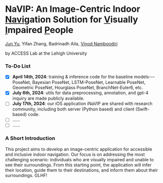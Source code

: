 # NaVIP: An Image-Centric Indoor <ins>Navi</ins>gation Solution for <ins>V</ins>isually <ins>I</ins>mpaired <ins>P</ins>eople

[Jun Yu](https://scholar.google.com/citations?user=fh1iSyAAAAAJ&hl=en), Yifan Zhang, Badrinadh Aila, [Vinod Namboodiri](https://engineering.lehigh.edu/faculty/vinod-namboodiri)

by ACCESS Lab at the Lehigh University

### To-Do List

- [x] **April 14th, 2024**: training & inference code for the baseline models---PoseNet, Bayesian PoseNet, LSTM-PoseNet, Learnable PoseNet, Geometric PoseNet, Hourglass PoseNet, BranchNet-Euler6, etc.
- [x] **July 6th, 2024**: utils for data preprocessing, annotation, and gpt-4 inquiry are made publicly available.
- [ ] **July 17th, 2024**: our iOS application iNaVIP are shared with research community, including both server (Python based) and client (Swift-based) code.
- [ ] ......
- [ ] ......

### A Short Introduction

This project aims to develop an image-centric application for accessible and inclusive indoor navigation. Our focus is on addressing the most challenging scenario: individuals who are visually impaired and unable to see their surroundings. From this starting point, the application will infer their location, guide them to their destinations, and inform them about their surroundings. GLHF!

